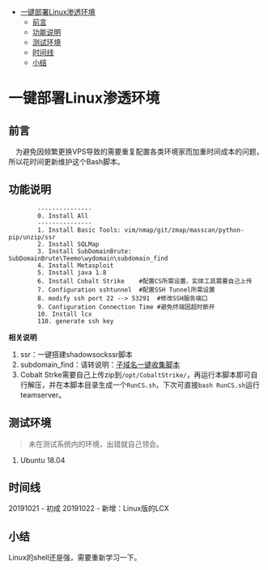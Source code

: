 <!-- TOC -->

- [一键部署Linux渗透环境](#一键部署linux渗透环境)
    - [前言](#前言)
    - [功能说明](#功能说明)
    - [测试环境](#测试环境)
    - [时间线](#时间线)
    - [小结](#小结)

<!-- /TOC -->

# 一键部署Linux渗透环境
## 前言
&emsp;为避免因频繁更换VPS导致的需要重复配置各类环境家而加重时间成本的问题，所以花时间更新维护这个Bash脚本。

## 功能说明
```
        ---------------
        0. Install All
        ---------------
        1. Install Basic Tools: vim/nmap/git/zmap/masscan/python-pip/unzip/ssr
        2. Install SQLMap
        3. Install SubDomainBrute: SubDomainBrute\Teemo\wydomain\subdomain_find
        4. Install Metasploit
        5. Install java 1.8         
        6. Install Cobalt Strike    #配置CS所需设置，实体工具需要自己上传
        7. Configuration sshtunnel  #配置SSH Tunnel所需设置
        8. modify ssh port 22 --> 53291  #修改SSH服务端口
        9. Configuration Connection Time #避免终端因超时断开
        10. Install lcx
        110. generate ssh key
```
**相关说明**
1. ssr：一键搭建shadowsockssr脚本
2. subdomain_find：请转说明：[子域名一键收集脚本](https://52stu.me/2019/10/21/%E5%AD%90%E5%9F%9F%E5%90%8D%E4%B8%80%E9%94%AE%E6%94%B6%E9%9B%86%E8%84%9A%E6%9C%AC/)
3. Cobalt Strke需要自己上传zip到`/opt/CobaltStrike/`，再运行本脚本即可自行解压，并在本脚本目录生成一个`RunCS.sh`，下次可直接`bash RunCS.sh`运行teamserver。

## 测试环境
>未在测试系统内的环境，出错就自己领会。
1. Ubuntu 18.04


## 时间线
20191021 - 初成
20191022 - 新增：Linux版的LCX

## 小结
Linux的shell还是强，需要重新学习一下。